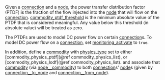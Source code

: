 Given a [connection](@ref) and a [node](@ref), the power transfer distribution factor (PTDF)
is the fraction of the flow injected into the [node](@ref) that will flow on the [connection](@ref).
[commodity\_ptdf\_threshold](@ref) is the minimum absolute value of the PTDF that is considered meaningful.
Any value below this threshold (in absolute value) will be treated as zero.

The PTDFs are used to model DC power flow on certain [connection](@ref)s.
To model DC power flow on a [connection](@ref), set [monitoring\_activate](@ref) to `true`.

In addition, define a [commodity](@ref) with [physics\_type](@ref) set to either [commodity\_physics\_ptdf](@ref commodity_physics_list),
or [commodity\_physics\_lodf](@ref commodity_physics_list).
and associate that [commodity](@ref) (via [node\_\_commodity](@ref)) to both [connection](@ref)s' [node](@ref)s
(given by [connection\_\_to\_node](@ref) and [connection\_\_from\_node](@ref)).
